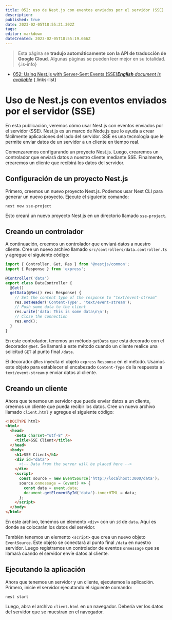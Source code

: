 ```yaml
---
title: 052: uso de Nest.js con eventos enviados por el servidor (SSE)
description: 
published: true
date: 2023-02-05T18:55:21.302Z
tags: 
editor: markdown
dateCreated: 2023-02-05T18:55:19.666Z
---
```


> Esta página se **tradujo automáticamente con la API de traducción de Google Cloud**.
Algunas páginas se pueden leer mejor en su totalidad.{.is-info}



- [052: Using Nest.js with Server-Sent Events (SSE)***English** document is available*](/en/Knowledge-base/Nest-js/Learning/052-using-nest-js-with-server-sent-events-sse)
{.links-list}


# Uso de Nest.js con eventos enviados por el servidor (SSE)

En esta publicación, veremos cómo usar Nest.js con eventos enviados por el servidor (SSE). Nest.js es un marco de Node.js que lo ayuda a crear fácilmente aplicaciones del lado del servidor. SSE es una tecnología que le permite enviar datos de un servidor a un cliente en tiempo real.

Comenzaremos configurando un proyecto Nest.js. Luego, crearemos un controlador que enviará datos a nuestro cliente mediante SSE. Finalmente, crearemos un cliente que recibirá los datos del servidor.

## Configuración de un proyecto Nest.js

Primero, creemos un nuevo proyecto Nest.js. Podemos usar Nest CLI para generar un nuevo proyecto. Ejecute el siguiente comando:

```
nest new sse-project
```

Esto creará un nuevo proyecto Nest.js en un directorio llamado `sse-project`.

## Creando un controlador

A continuación, creemos un controlador que enviará datos a nuestro cliente. Cree un nuevo archivo llamado `src/controllers/data.controller.ts` y agregue el siguiente código:

```typescript
import { Controller, Get, Res } from '@nestjs/common';
import { Response } from 'express';

@Controller('data')
export class DataController {
  @Get()
  getData(@Res() res: Response) {
    // Set the content type of the response to "text/event-stream"
    res.setHeader('Content-Type', 'text/event-stream');
    // Push some data to the client
    res.write('data: This is some data\n\n');
    // Close the connection
    res.end();
  }
}
```

En este controlador, tenemos un método `getData` que está decorado con el decorador `@Get`. Se llamará a este método cuando un cliente realice una solicitud `GET` al punto final `/data`.

El decorador `@Res` inyecta el objeto `express` `Response` en el método. Usamos este objeto para establecer el encabezado `Content-Type` de la respuesta a `text/event-stream` y enviar datos al cliente.

## Creando un cliente

Ahora que tenemos un servidor que puede enviar datos a un cliente, creemos un cliente que pueda recibir los datos. Cree un nuevo archivo llamado `client.html` y agregue el siguiente código:

```html
<!DOCTYPE html>
<html>
  <head>
    <meta charset="utf-8" />
    <title>SSE Client</title>
  </head>
  <body>
    <h1>SSE Client</h1>
    <div id="data">
      <!-- Data from the server will be placed here -->
    </div>
    <script>
      const source = new EventSource('http://localhost:3000/data');
      source.onmessage = (event) => {
        const data = event.data;
        document.getElementById('data').innerHTML = data;
      };
    </script>
  </body>
</html>
```

En este archivo, tenemos un elemento `<div>` con un `id` de `data`. Aquí es donde se colocarán los datos del servidor.

También tenemos un elemento `<script>` que crea un nuevo objeto `EventSource`. Este objeto se conectará al punto final `/data` en nuestro servidor. Luego registramos un controlador de eventos `onmessage` que se llamará cuando el servidor envíe datos al cliente.

## Ejecutando la aplicación

Ahora que tenemos un servidor y un cliente, ejecutemos la aplicación. Primero, inicie el servidor ejecutando el siguiente comando:

```
nest start
```

Luego, abra el archivo `client.html` en un navegador. Debería ver los datos del servidor que se muestran en el navegador.